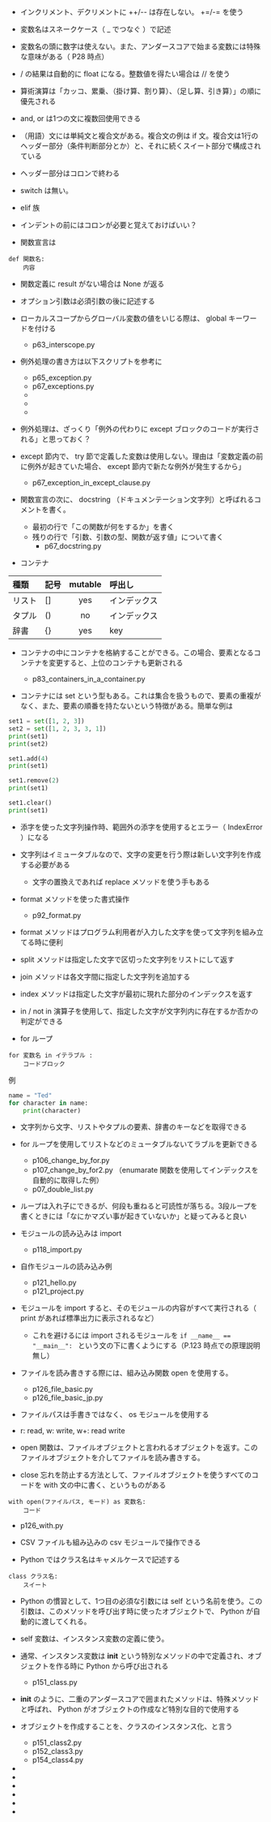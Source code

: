 - インクリメント、デクリメントに ++/-- は存在しない。 +=/-= を使う

- 変数名はスネークケース（ _ でつなぐ ）で記述

- 変数名の頭に数字は使えない。また、アンダースコアで始まる変数には特殊な意味がある（ P28 時点）

- / の結果は自動的に float になる。整数値を得たい場合は // を使う 

- 算術演算は「カッコ、累乗、（掛け算、割り算）、（足し算、引き算）」の順に優先される

- and, or は1つの文に複数回使用できる

- （用語）文には単純文と複合文がある。複合文の例は if 文。複合文は1行のヘッダー部分（条件判断部分とか）と、それに続くスイート部分で構成されている

- ヘッダー部分はコロンで終わる

- switch は無い。

- elif 族

- インデントの前にはコロンが必要と覚えておけばいい？

- 関数宣言は
```
def 関数名:
    内容
```

- 関数定義に result がない場合は None が返る

- オプション引数は必須引数の後に記述する

- ローカルスコープからグローバル変数の値をいじる際は、 global キーワードを付ける
  - p63_interscope.py

- 例外処理の書き方は以下スクリプトを参考に
  - p65_exception.py
  - p67_exceptions.py
  - 
  - 
  - 

- 例外処理は、ざっくり「例外の代わりに except ブロックのコードが実行される」と思っておく？

- except 節内で、 try 節で定義した変数は使用しない。理由は「変数定義の前に例外が起きていた場合、 except 節内で新たな例外が発生するから」
  - p67_exception_in_except_clause.py

- 関数宣言の次に、 docstring （ドキュメンテーション文字列）と呼ばれるコメントを書く。
  - 最初の行で「この関数が何をするか」を書く
  - 残りの行で「引数、引数の型、関数が返す値」について書く
    - p67_docstring.py

- コンテナ

| 種類 | 記号 | mutable | 呼出し |
|:-----|:-----|:-------:|:-------|
|リスト|[]    |yes      |インデックス|
|タプル|()    |no       |インデックス|
|辞書  |{}    |yes      |key|

- コンテナの中にコンテナを格納することができる。この場合、要素となるコンテナを変更すると、上位のコンテナも更新される
  - p83_containers_in_a_container.py

- コンテナには set という型もある。これは集合を扱うもので、要素の重複がなく、また、要素の順番を持たないという特徴がある。簡単な例は

```python
set1 = set([1, 2, 3])
set2 = set([1, 2, 3, 3, 1])
print(set1)
print(set2)

set1.add(4)
print(set1)

set1.remove(2)
print(set1)

set1.clear()
print(set1)
```

- 添字を使った文字列操作時、範囲外の添字を使用するとエラー（ IndexError ）になる

- 文字列はイミュータブルなので、文字の変更を行う際は新しい文字列を作成する必要がある
  - 文字の置換えであれば replace メソッドを使う手もある

- format メソッドを使った書式操作
  - p92_format.py

- format メソッドはプログラム利用者が入力した文字を使って文字列を組み立てる時に便利

- split メソッドは指定した文字で区切った文字列をリストにして返す

- join メソッドは各文字間に指定した文字列を追加する

- index メソッドは指定した文字が最初に現れた部分のインデックスを返す

- in / not in 演算子を使用して、指定した文字が文字列内に存在するか否かの判定ができる

- for ループ

```
for 変数名 in イテラブル :
    コードブロック
```

例
```python
name = "Ted"
for character in name:
    print(character)
```

- 文字列から文字、リストやタプルの要素、辞書のキーなどを取得できる

- for ループを使用してリストなどのミュータブルないてラブルを更新できる
  - p106_change_by_for.py
  - p107_change_by_for2.py （enumarate 関数を使用してインデックスを自動的に取得した例）
  - p07_double_list.py

- ループは入れ子にできるが、何段も重ねると可読性が落ちる。3段ループを書くときには「なにかマズい事が起きていないか」と疑ってみると良い
 
- モジュールの読み込みは import
  - p118_import.py

- 自作モジュールの読み込み例
  - p121_hello.py
  - p121_project.py

- モジュールを import すると、そのモジュールの内容がすべて実行される（ print があれば標準出力に表示されるなど）
  - これを避けるには import されるモジュールを `if __name__ == "__main__": ` という文の下に書くようにする（P.123 時点での原理説明無し）

- ファイルを読み書きする際には、組み込み関数 open を使用する。
  - p126_file_basic.py
  - p126_file_basic_jp.py

- ファイルパスは手書きではなく、 os モジュールを使用する

- r: read, w: write, w+: read write

- open 関数は、ファイルオブジェクトと言われるオブジェクトを返す。このファイルオブジェクトを介してファイルを読み書きする。

- close 忘れを防止する方法として、ファイルオブジェクトを使うすべてのコードを with 文の中に書く、というものがある

```
with open(ファイルパス, モード) as 変数名:
    コード

```

  - p126_with.py

- CSV ファイルも組み込みの csv モジュールで操作できる

- Python ではクラス名はキャメルケースで記述する

```
class クラス名:
    スイート

```

- Python の慣習として、1つ目の必須な引数には self という名前を使う。この引数は、このメソッドを呼び出す時に使ったオブジェクトで、 Python が自動的に渡してくれる。

- self 変数は、インスタンス変数の定義に使う。

- 通常、インスタンス変数は __init__ という特別なメソッドの中で定義され、オブジェクトを作る時に Python から呼び出される
  - p151_class.py

- __init__ のように、二重のアンダースコアで囲まれたメソッドは、特殊メソッドと呼ばれ、 Python がオブジェクトの作成など特別な目的で使用する

- オブジェクトを作成することを、クラスのインスタンス化、と言う
  - p151_class2.py
  - p152_class3.py
  - p154_class4.py

- 

- 

- 

- 

- 

- 

